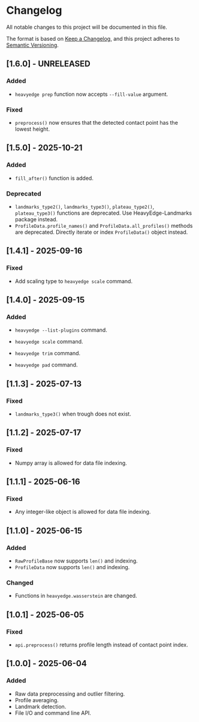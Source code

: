 # Changelog

All notable changes to this project will be documented in this file.

The format is based on [Keep a Changelog](https://keepachangelog.com/en/1.1.0/),
and this project adheres to [Semantic Versioning](https://semver.org/spec/v2.0.0.html).

## [1.6.0] - UNRELEASED

### Added

- `heavyedge prep` function now accepts `--fill-value` argument.

### Fixed

- `preprocess()` now ensures that the detected contact point has the lowest height.

## [1.5.0] - 2025-10-21

### Added

- `fill_after()` function is added.

### Deprecated

- `landmarks_type2()`, `landmarks_type3()`, `plateau_type2()`, `plateau_type3()` functions are deprecated. Use HeavyEdge-Landmarks package instead.
- `ProfileData.profile_names()` and `ProfileData.all_profiles()` methods are deprecated. Directly iterate or index `ProfileData()` object instead.

## [1.4.1] - 2025-09-16

### Fixed

- Add scaling type to `heavyedge scale` command.

## [1.4.0] - 2025-09-15

### Added

- `heavyedge --list-plugins` command.

- `heavyedge scale` command.
- `heavyedge trim` command.
- `heavyedge pad` command.

## [1.1.3] - 2025-07-13

### Fixed

- `landmarks_type3()` when trough does not exist.

## [1.1.2] - 2025-07-17

### Fixed

- Numpy array is allowed for data file indexing.

## [1.1.1] - 2025-06-16

### Fixed

- Any integer-like object is allowed for data file indexing.

## [1.1.0] - 2025-06-15

### Added

- `RawProfileBase` now supports `len()` and indexing.
- `ProfileData` now supports `len()` and indexing.

### Changed

- Functions in `heavyedge.wasserstein` are changed.

## [1.0.1] - 2025-06-05

### Fixed

- `api.preprocess()` returns profile length instead of contact point index.

## [1.0.0] - 2025-06-04

### Added

- Raw data preprocessing and outlier filtering.
- Profile averaging.
- Landmark detection.
- File I/O and command line API.
